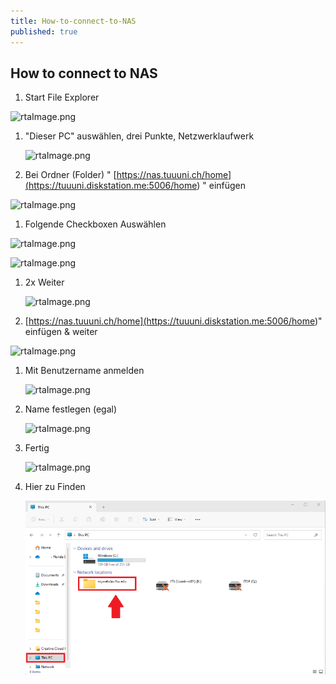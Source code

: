 ```yaml
---
title: How-to-connect-to-NAS
published: true
---
```

## How to connect to NAS 

1. Start File Explorer

![rtaImage.png](</attachments/6fff9eb2bffaf37a-rtaImage.png>)

1. "Dieser PC" auswählen, drei Punkte, Netzwerklaufwerk

    ![rtaImage.png](</attachments/49228a2ec55d86f4-rtaImage.png>)

2. Bei Ordner (Folder) " [https://nas.tuuuni.ch/home](<https://tuuuni.diskstation.me:5006/home>) " einfügen

![rtaImage.png](</attachments/3667fd185cc5d833-rtaImage.png>)

1. Folgende Checkboxen Auswählen

![rtaImage.png](</attachments/43f2d7e911918b60-rtaImage.png>)

![rtaImage.png](</attachments/e8893ff53ebf9dad-rtaImage.png>)

1. 2x Weiter

    ![rtaImage.png](</attachments/d9d831bd502e06e6-rtaImage.png>)

2. [https://nas.tuuuni.ch/home](<https://tuuuni.diskstation.me:5006/home>)" einfügen & weiter

![rtaImage.png](</attachments/6d5d96280a1b0a83-rtaImage.png>)

1. Mit Benutzername anmelden

    ![rtaImage.png](</attachments/9fbfc1f9c6016a47-rtaImage.png>)

2. Name festlegen (egal)

    ![rtaImage.png](</attachments/b9985a95225fe516-rtaImage.png>)

3. Fertig

    ![rtaImage.png](</attachments/7a69bd0942750bd7-rtaImage.png>)

4. Hier zu Finden

    ![rtaImage.png](<./attachments/b79267234c4e68fd-rtaImage.png>)



